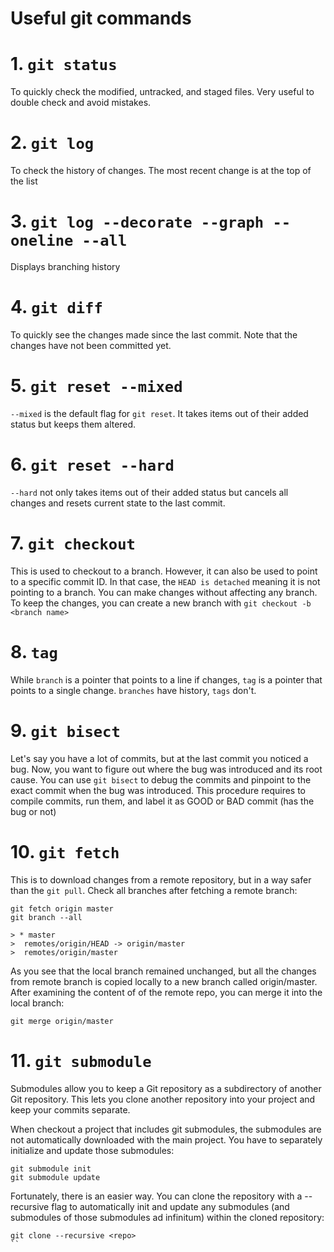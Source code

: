 # Useful git commands

# 1. `git status`

To quickly check the modified, untracked, and staged files. Very useful to double check and avoid mistakes.

# 2. `git log`

To check the history of changes. The most recent change is at the top of the list

# 3. `git log --decorate --graph --oneline --all` 

Displays branching history

# 4. `git diff`

To quickly see the changes made since the last commit. Note that the changes have not been committed yet.

# 5. `git reset --mixed`

`--mixed` is the default flag for `git reset`. It takes items out of their added status but keeps them altered.

# 6. `git reset --hard`

`--hard` not only takes items out of their added status but cancels all changes and resets current state to the last commit. 

# 7. `git checkout`

This is used to checkout to a branch. However, it can also be used to point to a specific commit ID. In that case, the `HEAD is detached` meaning it is not pointing to a branch. You can make changes without affecting any branch. To keep the changes, you can create a new branch with `git checkout -b <branch name>`

# 8. `tag`

While `branch` is a pointer that points to a line if changes, `tag` is a pointer that points to a single change. `branches` have history, `tags` don't.

# 9. `git bisect`

Let's say you have a lot of commits, but at the last commit you noticed a bug. Now, you want to figure out where the bug was introduced and its root cause. You can use `git bisect` to debug the commits and pinpoint to the exact commit when the bug was introduced. This procedure requires to compile commits, run them, and label it as GOOD or BAD commit (has the bug or not)

# 10. `git fetch`

This is to download changes from a remote repository, but in a way safer than the `git pull`.
Check all branches after fetching a remote branch:
```
git fetch origin master
git branch --all

> * master
>  remotes/origin/HEAD -> origin/master
>  remotes/origin/master
```
As you see that the local branch remained unchanged, but all the changes from remote branch is copied locally to a new branch called origin/master. After examining the content of of the remote repo, you can merge it into the local branch:
```
git merge origin/master
```

# 11. `git submodule`

Submodules allow you to keep a Git repository as a subdirectory of another Git repository. This lets you clone another repository into your project and keep your commits separate.

When checkout a project that includes git submodules, the submodules are not automatically downloaded with the main project. You have to separately initialize and update those submodules:
```
git submodule init
git submodule update
```

Fortunately, there is an easier way. You can clone the repository with a --recursive flag to automatically init and update any submodules (and submodules of those submodules ad infinitum) within the cloned repository:
```
git clone --recursive <repo>
``
